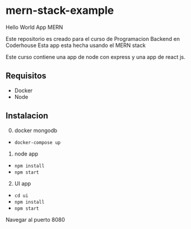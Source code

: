 # mern-stack-example
Hello World App MERN

Este repositorio es creado para el curso de Programacion Backend en Coderhouse
Esta app esta hecha usando el MERN stack

Este curso contiene una app de node con express y una app de react js.

## Requisitos

- Docker
- Node

## Instalacion

0. docker mongodb

- `docker-compose up`

1. node app

- `npm install`
- `npm start`

2. UI app

- `cd ui`
- `npm install`
- `npm start`

Navegar al puerto 8080

